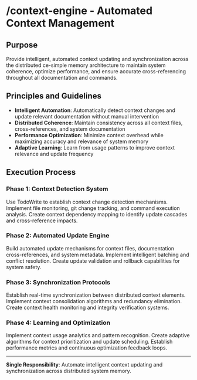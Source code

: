 # /context-engine - Automated Context Management

## Purpose

Provide intelligent, automated context updating and synchronization across the distributed ce-simple memory architecture to maintain system coherence, optimize performance, and ensure accurate cross-referencing throughout all documentation and commands.

## Principles and Guidelines

- **Intelligent Automation**: Automatically detect context changes and update relevant documentation without manual intervention
- **Distributed Coherence**: Maintain consistency across all context files, cross-references, and system documentation
- **Performance Optimization**: Minimize context overhead while maximizing accuracy and relevance of system memory
- **Adaptive Learning**: Learn from usage patterns to improve context relevance and update frequency

## Execution Process

### Phase 1: Context Detection System
Use TodoWrite to establish context change detection mechanisms. Implement file monitoring, git change tracking, and command execution analysis. Create context dependency mapping to identify update cascades and cross-reference impacts.

### Phase 2: Automated Update Engine
Build automated update mechanisms for context files, documentation cross-references, and system metadata. Implement intelligent batching and conflict resolution. Create update validation and rollback capabilities for system safety.

### Phase 3: Synchronization Protocols
Establish real-time synchronization between distributed context elements. Implement context consolidation algorithms and redundancy elimination. Create context health monitoring and integrity verification systems.

### Phase 4: Learning and Optimization
Implement context usage analytics and pattern recognition. Create adaptive algorithms for context prioritization and update scheduling. Establish performance metrics and continuous optimization feedback loops.

---

**Single Responsibility**: Automate intelligent context updating and synchronization across distributed system memory.